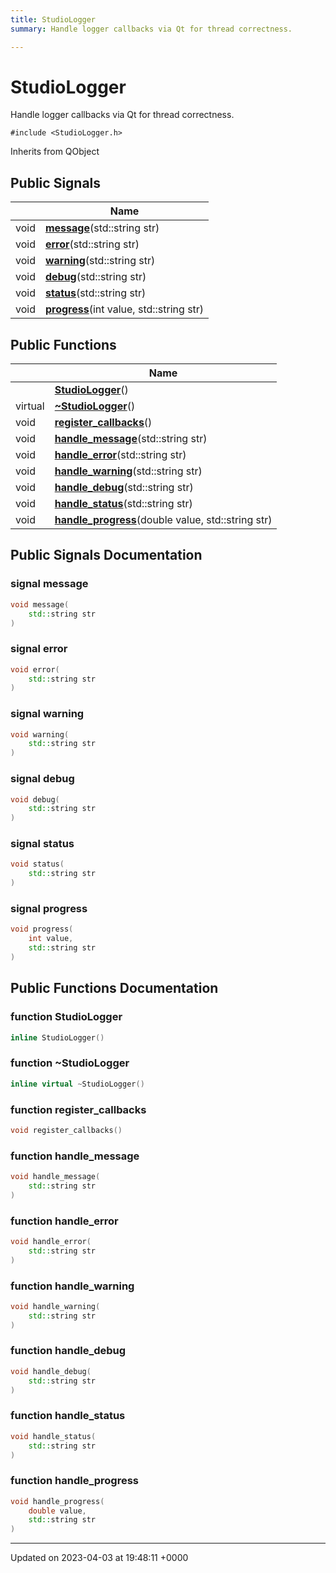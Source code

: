 ```yaml
---
title: StudioLogger
summary: Handle logger callbacks via Qt for thread correctness. 

---
```


# StudioLogger



Handle logger callbacks via Qt for thread correctness. 


`#include <StudioLogger.h>`

Inherits from QObject

## Public Signals

|                | Name           |
| -------------- | -------------- |
| void | **[message](../Classes/classStudioLogger.md#signal-message)**(std::string str) |
| void | **[error](../Classes/classStudioLogger.md#signal-error)**(std::string str) |
| void | **[warning](../Classes/classStudioLogger.md#signal-warning)**(std::string str) |
| void | **[debug](../Classes/classStudioLogger.md#signal-debug)**(std::string str) |
| void | **[status](../Classes/classStudioLogger.md#signal-status)**(std::string str) |
| void | **[progress](../Classes/classStudioLogger.md#signal-progress)**(int value, std::string str) |

## Public Functions

|                | Name           |
| -------------- | -------------- |
| | **[StudioLogger](../Classes/classStudioLogger.md#function-studiologger)**() |
| virtual | **[~StudioLogger](../Classes/classStudioLogger.md#function-~studiologger)**() |
| void | **[register_callbacks](../Classes/classStudioLogger.md#function-register-callbacks)**() |
| void | **[handle_message](../Classes/classStudioLogger.md#function-handle-message)**(std::string str) |
| void | **[handle_error](../Classes/classStudioLogger.md#function-handle-error)**(std::string str) |
| void | **[handle_warning](../Classes/classStudioLogger.md#function-handle-warning)**(std::string str) |
| void | **[handle_debug](../Classes/classStudioLogger.md#function-handle-debug)**(std::string str) |
| void | **[handle_status](../Classes/classStudioLogger.md#function-handle-status)**(std::string str) |
| void | **[handle_progress](../Classes/classStudioLogger.md#function-handle-progress)**(double value, std::string str) |

## Public Signals Documentation

### signal message

```cpp
void message(
    std::string str
)
```


### signal error

```cpp
void error(
    std::string str
)
```


### signal warning

```cpp
void warning(
    std::string str
)
```


### signal debug

```cpp
void debug(
    std::string str
)
```


### signal status

```cpp
void status(
    std::string str
)
```


### signal progress

```cpp
void progress(
    int value,
    std::string str
)
```


## Public Functions Documentation

### function StudioLogger

```cpp
inline StudioLogger()
```


### function ~StudioLogger

```cpp
inline virtual ~StudioLogger()
```


### function register_callbacks

```cpp
void register_callbacks()
```


### function handle_message

```cpp
void handle_message(
    std::string str
)
```


### function handle_error

```cpp
void handle_error(
    std::string str
)
```


### function handle_warning

```cpp
void handle_warning(
    std::string str
)
```


### function handle_debug

```cpp
void handle_debug(
    std::string str
)
```


### function handle_status

```cpp
void handle_status(
    std::string str
)
```


### function handle_progress

```cpp
void handle_progress(
    double value,
    std::string str
)
```


-------------------------------

Updated on 2023-04-03 at 19:48:11 +0000